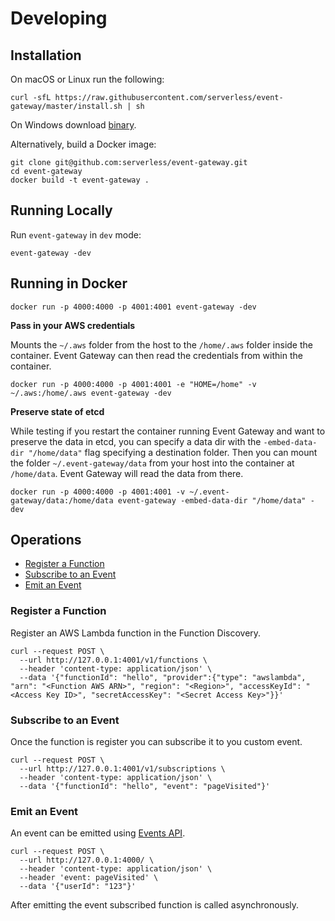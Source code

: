 # Developing

## Installation

On macOS or Linux run the following:

```
curl -sfL https://raw.githubusercontent.com/serverless/event-gateway/master/install.sh | sh
```

On Windows download [binary](https://github.com/serverless/event-gateway/releases).

Alternatively, build a Docker image:

```
git clone git@github.com:serverless/event-gateway.git
cd event-gateway
docker build -t event-gateway .
```

## Running Locally

Run `event-gateway` in `dev` mode:

```
event-gateway -dev
```

## Running in Docker

```
docker run -p 4000:4000 -p 4001:4001 event-gateway -dev
```

**Pass in your AWS credentials**

Mounts the `~/.aws` folder from the host to the `/home/.aws` folder inside the container. Event Gateway can then read the credentials from within the container.
```
docker run -p 4000:4000 -p 4001:4001 -e "HOME=/home" -v ~/.aws:/home/.aws event-gateway -dev
```

**Preserve state of etcd**

While testing if you restart the container running Event Gateway and want to preserve the data in etcd, you can specify a data dir with the `-embed-data-dir "/home/data"` flag specifying a destination folder. Then you can mount the folder `~/.event-gateway/data` from your host into the container at `/home/data`. Event Gateway will read the data from there.

```
docker run -p 4000:4000 -p 4001:4001 -v ~/.event-gateway/data:/home/data event-gateway -embed-data-dir "/home/data" -dev
```

## Operations

* [Register a Function](#register-a-function)
* [Subscribe to an Event](#subscribe-to-an-event)
* [Emit an Event](#emit-an-event)

### Register a Function

Register an AWS Lambda function in the Function Discovery.

```
curl --request POST \
  --url http://127.0.0.1:4001/v1/functions \
  --header 'content-type: application/json' \
  --data '{"functionId": "hello", "provider":{"type": "awslambda", "arn": "<Function AWS ARN>", "region": "<Region>", "accessKeyId": "<Access Key ID>", "secretAccessKey": "<Secret Access Key>"}}'
```

### Subscribe to an Event

Once the function is register you can subscribe it to you custom event.

```
curl --request POST \
  --url http://127.0.0.1:4001/v1/subscriptions \
  --header 'content-type: application/json' \
  --data '{"functionId": "hello", "event": "pageVisited"}'
```

### Emit an Event

An event can be emitted using [Events API](#events-api).

```
curl --request POST \
  --url http://127.0.0.1:4000/ \
  --header 'content-type: application/json' \
  --header 'event: pageVisited' \
  --data '{"userId": "123"}'
```

After emitting the event subscribed function is called asynchronously.
